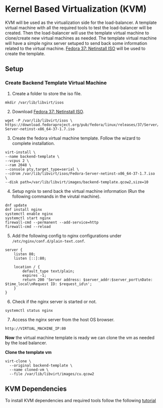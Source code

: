 # Kernel Based Virtualization (KVM)
KVM will be used as the virtualization side for the load-balancer. A template virtual machine with all the required tools to test the load-balancer will be created. Then the load-balancer will use the template virtual machine to clone/create new virtual machines as needed. The template virtual machine will have a simple nginx server setuped to send back some information related to the virtual machine. [Fedora 37: Netinstall ISO](https://download.fedoraproject.org/pub/fedora/linux/releases/37/Server/x86_64/iso/Fedora-Server-netinst-x86_64-37-1.7.iso) will be used to create the template.

## Setup
### Create Backend Template Virtual Machine
1. Create a folder to store the iso file.
```
mkdir /var/lib/libvirt/isos
```
2. Download [Fedora 37: Netinstall ISO](https://download.fedoraproject.org/pub/fedora/linux/releases/37/Server/x86_64/iso/Fedora-Server-netinst-x86_64-37-1.7.iso).
```
wget -P /var/lib/libvirt/isos \
https://download.fedoraproject.org/pub/fedora/linux/releases/37/Server/x86_64/iso/Fedora-Server-netinst-x86_64-37-1.7.iso
```
3. Create the fedora virtual machine template. Follow the wizard to complete installation.
```
virt-install \
--name backend-template \
--vcpus 2 \
--ram 2048 \
--console pty,target_type=serial \
--cdrom /var/lib/libvirt/isos/Fedora-Server-netinst-x86_64-37-1.7.iso \
--disk path=/var/lib/libvirt/images/backend-template.qcow2,size=10
```
4. Setup ngnix to send back the virtual machine information (Run the following commands in the virutal machine).
```
dnf update
dnf install nginx
systemctl enable nginx
systemctl start nginx
firewall-cmd --permanent --add-service=http
firewall-cmd --reload
```
5. Add the following config to nginx configurations under `/etc/nginx/conf.d/plain-text.conf`.
```
server {
    listen 80;
    listen [::]:80;

    location / {
        default_type text/plain;
        expires -1;
        return 200 'Server address: $server_addr:$server_port\nDate: $time_local\nRequest ID: $request_id\n';
    }
}
```
6. Check if the nginx server is started or not.
```
systemctl status nginx
```
7. Access the nginx server from the host OS browser.
```
http://VIRTUAL_MACHINE_IP:80
```

**Now** the virtual machine template is ready we can clone the vm as needed by the load balancer. 


**Clone the template vm**
```
virt-clone \
  --original backend-template \
  --name cloned-vm \
  --file /var/lib/libvirt/images/cu.qcow2
```

## KVM Dependencies
To install KVM dependencies and required tools follow the following [tutorial](https://ubuntu.com/blog/kvm-hyphervisor)
